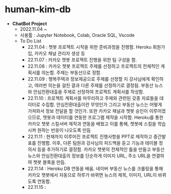 # human-kim-db

- **ChatBot Project**
    + 2022.11.04 ~
    + 사용툴 : Jupyter Notebook, Colab, Oracle SQL, Vscode
    + To Do List 
        - 22.11.04 : 챗봇 프로젝트 시작을 위한 준비과정을 진행함. Heroku 회원가입, 카카오 채널 관리자 생성 등
        - 22.11.07 : 카카오 챗봇 프로젝트 진행을 위한 팀 구성을 함.
        - 22.11.08 : 카카오 챗봇 프로젝트 주제를 선정하고 프로젝트의 전체적인 계획서를 의논함. 주제는 부동산으로 정함.
        - 22.11.09 : 행복주택과 정보제공으로 주제를 선정할 지 강사님에게 확인하고, 여러번 의논을 걸친 결과 다른 주제를 선정하기로 결정됨. 부동산 뉴스와 안심전환대출을 주제로 선정하여 프로젝트 계획서를 작성함.
        - 22.11.10 : 프로젝트 계획서를 마무리하고 주제와 관련된 갖종 자료들을 데이터로 수집함. 안심전환대출이란 무엇인가 그리고 부동산 뉴스는 어떻게 가져와서 정보 전달을 할 것인가. 또한 카카오 채널과 챗봇 승인이 이루어졌으므로, 챗봇과 데이터를 연동한 프로그램 제작을 시작함. Heroku를 통한 카카오 챗봇 스킬서버 제작과 연동을 배웠고 이를 통해, 챗봇에 스킬을 학습시켜 원하는 반응이 나오도록 만듬
        - 22.11.11 : 현재까지 이루어진 프로젝트 진행사항을 PPT로 제작하고 중간발표를 진행함. 이후, 다른 팀원과 강사님의 피드백을 듣고 기능과 테이블 정의서 등을 추가하기로 결정함. 카카오 챗봇의 전체적인 틀을 만들고 부동산 뉴스와 안심전환대출의 정보를 단순하게 이미지 URL, 주소 URL을 연결하여 챗봇 블록을 만듬.
        - 22.11.14 : Heroku DB 연동을 배움. 네이버 부동산 뉴스를 크롤링을 통해 카카오 챗봇에서 자동으로 하루가 바뀌면 뉴스의 제목, 이미지, URL이 바뀌도록 연동함.
        - 22.11.15 : 